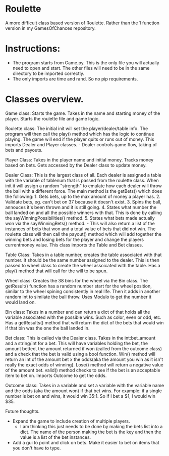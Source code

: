 # Roulette
A more difficult class based version of Roulette. Rather than the 1 function version in my GamesOfChances repository. 


# Instructions:
- The program starts from Game.py. This is the only file you will actually need to open and start. The other files will need to be in the same directory to be imported correctly.
- The only imports are time and rand. So no pip requirements.


# Classes overview.

Game class:
    Starts the game. Takes in the name and starting money of the player. 
    Starts the roulette file and game logic. 

Roulette class:
    The initial init will set the player/dealer/table info.
    The program will then call the play() method which has the logic to continue playing.
    The game will end if the player quits or runs out of money. 
    This imports Dealer and Player classes.
        - Dealer controls game flow, taking of bets and payouts.

Player Class:
    Takes in the player name and initial money. Tracks money based on bets. 
    Gets accessed by the Dealer class to update money. 

Dealer Class: 
    This is the largest class of all. Each dealer is assigned a table with the variable of tablenum that is passed from the roulette class.
    When init it will assign a random "strength" to emulate how each dealer will throw the ball with a different force.
    The main method is the getBets() which does the following:
        1. Gets bets, up to the max amount of money a player has.
        2. Validate bets, eg. can't bet on 37 because it doesn't exist. 
        3. Spins the ball, annouces it's been thrown and it is still going.
        4. States what number the ball landed on and all the possible winners with that. This is done by calling the sayWinningPossibilities() method.
        5. States what bets made actually won via the sayWinningBets() method. 
            - This will also return a list of the instances of bets that won and a total value of bets that did not win.
    The roulette class will then call the payout() method which will add together the winning bets and losing bets for the player and change the players currentmoney value. 
    This class imports the Table and Bet classes.

Table Class: 
    Takes in a table number, creates the table associated with that number. It should be the same number assigned to the dealer. This is then passed to wheel class to create the wheel assoicated with the table. 
    Has a play() method that will call for the will to be spun.

Wheel class:
    Creates the 38 bins for the wheel via the Bin class.
    The getResult() function has a random number start for the wheel position, similar to the wheel spining consistently in real life. 
        Then it adds in another random int to similate the ball throw.
        Uses Modulo to get the number it would land on.  

Bin class:
    Takes in a number and can return a dict of that holds all the variable associated with the possible wins. Such as color, even or odd, etc. 
    Has a getResults() method that will return the dict of the bets that would win if that bin was the one the ball landed in.

Bet class:
    This is called via the Dealer class.
    Takes in the int:bet_amount and a string/int for a bet. 
    This will have variables holding the bet, the amount betted, the amount returned if won (called from the outcome class) and a check that the bet is valid using a bool function. 
    Win() method will return an int of the amount bet x the odds(aka the amount you win as it isn't really the exact odds of winning).
    Lose() method will return a negative value of the amount bet.
    valid() method checks to see if the bet is an acceptable item to bet on.
    Imports Outcome to get the odds.


Outcome class:
    Takes in a variable and set a variable with the variable name and the odds (aka the amount won) if that bet wins. For example: if a single number is bet on and wins, it would win 35:1. So if I bet a $1, I would win $35. 

Future thoughts. 
- Expand the game to include creation of multiple players.
    - I am thinking this just needs to be done by making the bets list into a dict. The name of the person making the bet is the key and then the value is a list of the bet instances. 
- Add a gui to point and click on bets. Make it easier to bet on items that you don't have to type. 


